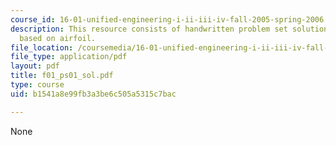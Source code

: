 ```yaml
---
course_id: 16-01-unified-engineering-i-ii-iii-iv-fall-2005-spring-2006
description: This resource consists of handwritten problem set solution for the problem
  based on airfoil.
file_location: /coursemedia/16-01-unified-engineering-i-ii-iii-iv-fall-2005-spring-2006/b1541a8e99fb3a3be6c505a5315c7bac_f01_ps01_sol.pdf
file_type: application/pdf
layout: pdf
title: f01_ps01_sol.pdf
type: course
uid: b1541a8e99fb3a3be6c505a5315c7bac

---
```

None
